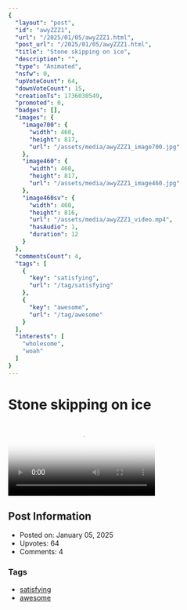 ```yaml
---
{
  "layout": "post",
  "id": "awyZZZ1",
  "url": "/2025/01/05/awyZZZ1.html",
  "post_url": "/2025/01/05/awyZZZ1.html",
  "title": "Stone skipping on ice",
  "description": "",
  "type": "Animated",
  "nsfw": 0,
  "upVoteCount": 64,
  "downVoteCount": 15,
  "creationTs": 1736030549,
  "promoted": 0,
  "badges": [],
  "images": {
    "image700": {
      "width": 460,
      "height": 817,
      "url": "/assets/media/awyZZZ1_image700.jpg"
    },
    "image460": {
      "width": 460,
      "height": 817,
      "url": "/assets/media/awyZZZ1_image460.jpg"
    },
    "image460sv": {
      "width": 460,
      "height": 816,
      "url": "/assets/media/awyZZZ1_video.mp4",
      "hasAudio": 1,
      "duration": 12
    }
  },
  "commentsCount": 4,
  "tags": [
    {
      "key": "satisfying",
      "url": "/tag/satisfying"
    },
    {
      "key": "awesome",
      "url": "/tag/awesome"
    }
  ],
  "interests": [
    "wholesome",
    "woah"
  ]
}
---
```


# Stone skipping on ice

<video controls playsinline loop poster="/assets/media/awyZZZ1_image460.jpg">
  <source src="/assets/media/awyZZZ1_video.mp4" type="video/mp4">
  Your browser does not support the video tag.
</video>

## Post Information

- Posted on: January 05, 2025
- Upvotes: 64
- Comments: 4

### Tags

- [satisfying](/tag/satisfying)
- [awesome](/tag/awesome)
